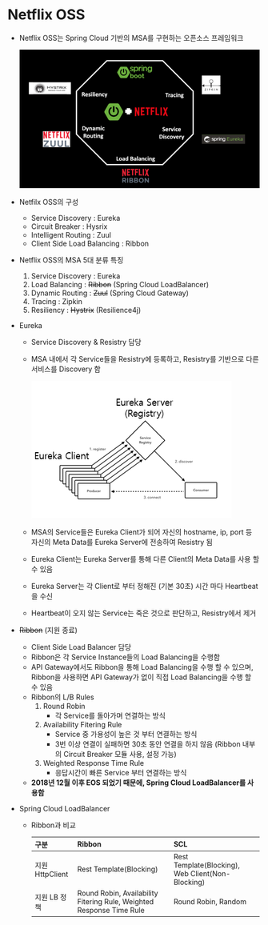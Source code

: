 # Netflix OSS

- Netflix OSS는 Spring Cloud 기반의 MSA를 구현하는 오픈소스 프레임워크

    ![netflix-oss-framework.webp](./assets/netflix-oss-framework.webp)

- Netfilx OSS의 구성
  - Service Discovery : Eureka
  - Circuit Breaker : Hysrix
  - Intelligent Routing : Zuul
  - Client Side Load Balancing : Ribbon
  
- Netflix OSS의 MSA 5대 분류 특징
  1. Service Discovery : Eureka
  2. Load Balancing : ~~Ribbon~~ (Spring Cloud LoadBalancer)
  3. Dynamic Routing : ~~Zuul~~ (Spring Cloud Gateway)
  4. Tracing : Zipkin 
  5. Resiliency : ~~Hystrix~~ (Resilience4j)

- Eureka
  - Service Discovery & Resistry 담당
  - MSA 내에서 각 Service들을 Resistry에 등록하고, Resistry를 기반으로 다른 서비스를 Discovery 함
  
     ![eureka](./assets/eureka.png)
  - MSA의 Service들은 Eureka Client가 되어 자신의 hostname, ip, port 등 자신의 Meta Data를 Eureka Server에 전송하여 Resistry 됨
  - Eureka Client는 Eureka Server를 통해 다른 Client의 Meta Data를 사용 할 수 있음
  - Eureka Server는 각 Client로 부터 정해진 (기본 30초) 시간 마다 Heartbeat을 수신
  - Heartbeat이 오지 않는 Service는 죽은 것으로 판단하고, Resistry에서 제거
  
- ~~Ribbon~~ (지원 종료)
  - Client Side Load Balancer 담당
  - Ribbon은 각 Service Instance들의 Load Balancing을 수행함
  - API Gateway에서도 Ribbon을 통해 Load Balancing을 수행 할 수 있으며, Ribbon을 사용하면 API Gateway가 없이 직접 Load Balancing을 수행 할 수 있음
  - Ribbon의 L/B Rules
    1. Round Robin
        - 각 Service를 돌아가며 연결하는 방식
    1. Availability Fitering Rule
         - Service 중 가용성이 높은 것 부터 연결하는 방식
         - 3번 이상 연결이 실패하면 30초 동안 연결을 하지 않음 (Ribbon 내부의 Circuit Breaker 모듈 사용, 설정 가능)
    2. Weighted Response Time Rule
         - 응답시간이 빠른 Service 부터 연결하는 방식
  - **2018년 12월 이후 EOS 되었기 때문에, Spring Cloud LoadBalancer를 사용함**

- Spring Cloud LoadBalancer
  - Ribbon과 비교

    |구분|Ribbon|SCL|
    |:----|:----|:----|
    |지원 HttpClient|Rest Template(Blocking)|Rest Template(Blocking), Web Client(Non-Blocking)|
    |지원 LB 정책| Round Robin, Availability Fitering Rule, Weighted Response Time Rule | Round Robin, Random |


